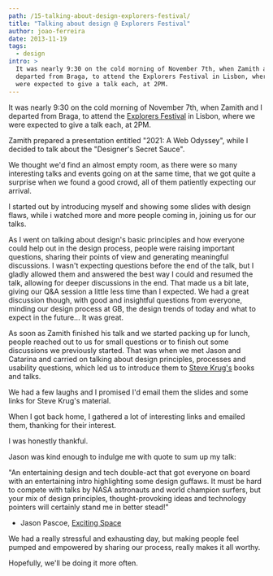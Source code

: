 ```yaml
---
path: /15-talking-about-design-explorers-festival/
title: "Talking about design @ Explorers Festival"
author: joao-ferreira
date: 2013-11-19
tags:
  - design
intro: >
  It was nearly 9:30 on the cold morning of November 7th, when Zamith and I
  departed from Braga, to attend the Explorers Festival in Lisbon, where we
  were expected to give a talk each, at 2PM.
---
```


It was nearly 9:30 on the cold morning of November 7th, when Zamith and I departed from Braga, to attend the [Explorers Festival](http://explorersfestival.com) in Lisbon, where we were expected to give a talk each, at 2PM.

Zamith prepared a presentation entitled "2021: A Web Odyssey", while I decided to talk about the "Designer's Secret Sauce".

We thought we'd find an almost empty room, as there were so many interesting talks and events going on at the same time, that we got quite a surprise when we found a good crowd, all of them patiently expecting our arrival. 

I started out by introducing myself and showing some slides with design flaws, while i watched more and more people coming in, joining us for our talks.

As I went on talking about design's basic principles and how everyone could help out in the design process, people were raising important questions, sharing their points of view and generating meaningful discussions. I wasn't expecting questions before the end of the talk, but I gladly allowed them and answered the best way I could and resumed the talk, allowing for deeper discussions in the end.
That made us a bit late, giving our Q&A session a little less time than I expected. 
We had a great discussion though, with good and insightful questions from everyone, minding our design process at GB, the design trends of today and what to expect in the future... It was great.

As soon as Zamith finished his talk and we started packing up for lunch, people reached out to us for small questions or to finish out some discussions we previously started. That was when we met Jason and Catarina and carried on talking about design principles, processes and usability questions, which led us to introduce them to [Steve Krug's](https://sensible.com/) books and talks.

We had a few laughs and I promised I'd email them the slides and some links for Steve Krug's material.

When I got back home, I gathered a lot of interesting links and emailed them, thanking for their interest.

I was honestly thankful.

Jason was kind enough to indulge me with quote to sum up my talk:

"An entertaining design and tech double-act that got everyone on board with an entertaining intro highlighting some design guffaws. It must be hard to compete with talks by NASA astronauts and world champion surfers, but your mix of design principles, thought-provoking ideas and technology pointers will certainly stand me in better stead!"
- Jason Pascoe, [Exciting Space](https://www.excitingspace.com/)

We had a really stressful and exhausting day, but making people feel pumped and empowered by sharing our process, really makes it all worthy.

Hopefully, we'll be doing it more often.

